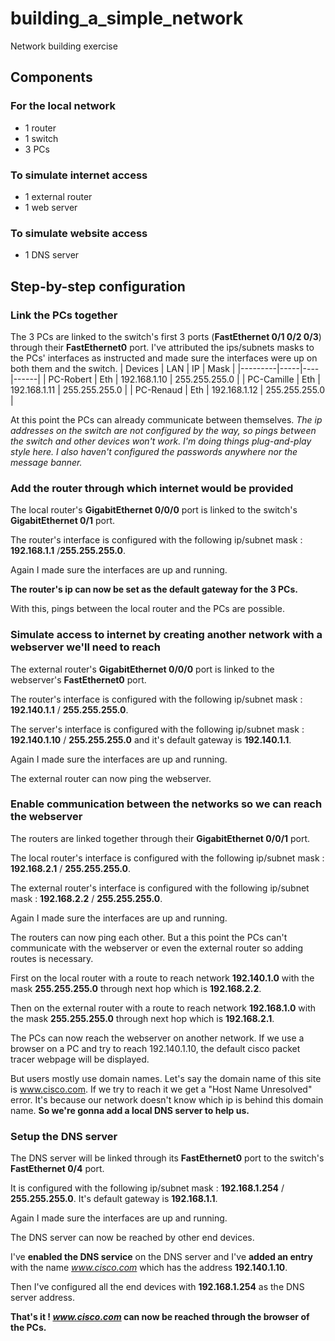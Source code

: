 # building_a_simple_network
Network building exercise
## Components

### For the local network

 - 1 router
 - 1 switch
 - 3 PCs

### To simulate internet access

 - 1 external router
 - 1 web server
 
### To simulate website access

 - 1 DNS server

## Step-by-step configuration

### Link the PCs together

The 3 PCs are linked to the switch's first 3 ports (**FastEthernet 0/1 0/2 0/3**) through their **FastEthernet0** port. I've attributed the ips/subnets masks to the PCs' interfaces as instructed and made sure the interfaces were up on both them and the switch.
| Devices | LAN | IP | Mask |
|---------|-----|----|------|
| PC-Robert | Eth | 192.168.1.10 | 255.255.255.0 | 
| PC-Camille | Eth | 192.168.1.11 | 255.255.255.0 |
| PC-Renaud | Eth | 192.168.1.12 | 255.255.255.0 |

At this point the PCs can already communicate between themselves. *The ip addresses on the switch are not configured by the way, so pings between the switch and other devices won't work. I'm doing things plug-and-play style here. I also haven't configured the passwords anywhere nor the message banner.*

### Add the router through which internet would be provided

The local router's **GigabitEthernet 0/0/0** port is linked to the switch's **GigabitEthernet 0/1** port. 

The router's interface is configured with the following ip/subnet mask : **192.168.1.1** /**255.255.255.0**. 

Again I made sure the interfaces are up and running. 

**The router's ip can now be set as the default gateway for the 3 PCs.**

With this, pings between the local router and the PCs are possible.

### Simulate access to internet by creating another network with a webserver we'll need to reach

The external router's **GigabitEthernet 0/0/0** port is linked to the webserver's **FastEthernet0** port. 

The router's interface is configured with the following ip/subnet mask : **192.140.1.1** / **255.255.255.0**. 

The server's interface is configured with the following ip/subnet mask : **192.140.1.10** / **255.255.255.0** and it's default gateway is **192.140.1.1**. 

Again I made sure the interfaces are up and running.

The external router can now ping the webserver.

### Enable communication between the networks so we can reach the webserver

The routers are linked together through their **GigabitEthernet 0/0/1** port. 

The local router's interface is configured with the following ip/subnet mask : **192.168.2.1** / **255.255.255.0**. 

The external router's interface is configured with the following ip/subnet mask : **192.168.2.2** / **255.255.255.0**. 

Again I made sure the interfaces are up and running.

The routers can now ping each other. But a this point the PCs can't communicate with the webserver or even the external router so adding routes is necessary.

First on the local router with a route to reach network **192.140.1.0** with the mask **255.255.255.0** through next hop which is **192.168.2.2**.

Then on the external router with a route to reach network **192.168.1.0** with the mask **255.255.255.0** through next hop which is **192.168.2.1**.

The PCs can now reach the webserver on another network. If we use a browser on a PC and try to reach 192.140.1.10, the default cisco packet tracer webpage will be displayed. 

But users mostly use domain names. Let's say the domain name of this site is www.cisco.com. If we try to reach it we get a "Host Name Unresolved" error. It's because our network doesn't know which ip is behind this domain name. **So we're gonna add a local DNS server to help us.**

### Setup the DNS server

The DNS server will be linked through its **FastEthernet0** port to the switch's **FastEthernet 0/4** port. 

It is configured with the following ip/subnet mask : **192.168.1.254** / **255.255.255.0**. It's default gateway is **192.168.1.1**. 

Again I made sure the interfaces are up and running.

The DNS server can now be reached by other end devices.

I've **enabled the DNS service** on the DNS server and I've **added an entry** with the name *www.cisco.com* which has the address **192.140.1.10**. 

Then I've configured all the end devices with **192.168.1.254** as the DNS server address.

**That's it ! *www.cisco.com* can now be reached through the browser of the PCs.**
